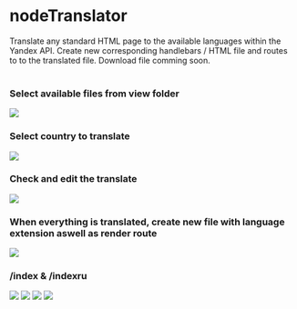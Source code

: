 # nodeTranslator
Translate any standard HTML page to the available languages within the Yandex API. Create new corresponding handlebars / HTML file and routes to to the translated file. Download file comming soon.
<br>
<br>

<h3>Select available files from view folder</h3>
<img src="https://github.com/sanderhelleso/nodeTranslator/blob/master/img/translator10.jpg">

<h3>Select country to translate</h3>
<img src="https://github.com/sanderhelleso/nodeTranslator/blob/master/img/translator6.jpg">

<h3>Check and edit the translate</h3>
<img src="https://github.com/sanderhelleso/nodeTranslator/blob/master/img/translator7.jpg">

<h3>When everything is translated, create new file with language extension aswell as render route</h3>
<img src="https://github.com/sanderhelleso/nodeTranslator/blob/master/img/translator8.jpg">

<h3>/index & /indexru</h3>
<img src="https://github.com/sanderhelleso/nodeTranslator/blob/master/img/translator2.jpg">
<img src="https://github.com/sanderhelleso/nodeTranslator/blob/master/img/translator3.jpg">
<img src="https://github.com/sanderhelleso/nodeTranslator/blob/master/img/translator1.jpg">
<img src="https://github.com/sanderhelleso/nodeTranslator/blob/master/img/translator9.jpg">
